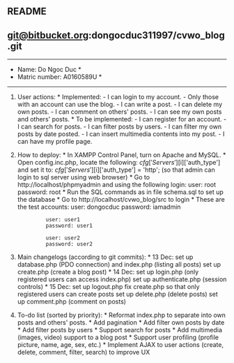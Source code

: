## README ##
## git@bitbucket.org:dongocduc311997/cvwo_blog.git ##

******************************
*  Name: Do Ngoc Duc         *
*  Matric number: A0160589U  *
******************************

1. User actions:
		* Implemented:
			- I can login to my account.
			- Only those with an account can use the blog.
			- I can write a post.
			- I can delete my own posts.
			- I can comment on others' posts.
			- I can see my own posts and others' posts.
		* To be implemented:
			- I can register for an account.
			- I can search for posts.
			- I can filter posts by users.
			- I can filter my own posts by date posted.
			- I can insert multimedia contents into my post.
			- I can have my profile page.

2. How to deploy:
		* In XAMPP Control Panel, turn on Apache and MySQL.
		* Open config.inc.php, locate the following:
				$cfg['Servers'][$i]['auth_type']
				and set it to:
				$cfg['Servers'][$i]['auth_type'] = 'http';
				(so that admin can login to sql server using web browser)
		* Go to http://localhost/phpmyadmin and using the following login:
				user: root
				password: root
		* Run the SQL commands as in file schema.sql to set up the database
		* Go to http://localhost/cvwo_blog/src to login
		* These are the test accounts:
				user: dongocduc
				password: iamadmin

				user: user1
				password: user1

				user: user2
				password: user2

3. Main changelogs (according to git commits):
		* 13 Dec: set up database.php (PDO connection) and index.php (listing all posts)
		 					set up create.php (create a blog post)
		* 14 Dec: set up login.php (only registered users can access index.php)
							set up authenticate.php (session controls)
		* 15 Dec: set up logout.php
							fix create.php so that only registered users can create posts
							set up delete.php (delete posts)
							set up comment.php (comment on posts)

4. To-do list (sorted by priority):
		* Reformat index.php to separate into own posts and others' posts.
		* Add pagination
		* Add filter own posts by date
		* Add filter posts by users
		* Support search for posts
		* Add multimedia (images, video) support to a blog post
		* Support user profiling (profile picture, name, age, sex, etc.)
		* Implement AJAX to user actions (create, delete, comment, filter, search) to improve UX


